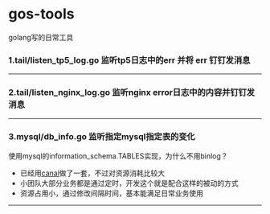 # gos-tools
golang写的日常工具


### 1.tail/listen_tp5_log.go 监听tp5日志中的err 并将 err 钉钉发消息


------------


### 2.tail/listen_nginx_log.go 监听nginx error日志中的内容并钉钉发消息


------------


### 3.mysql/db_info.go 监听指定mysql指定表的变化
使用mysql的information_schema.TABLES实现，为什么不用binlog？
- 已经用[canal](https://github.com/alibaba/canal "canal")做了一套，不过对资源消耗比较大
- 小团队大部分业务都是通过定时，开发这个就是配合这样的被动的方式
- 资源占用小，通过修改间隔时间，基本能满足日常业务使用

------------

